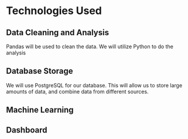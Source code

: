 # Technologies Used
## Data Cleaning and Analysis
Pandas will be used to clean the data.  We will utilize Python to do the analysis

## Database Storage
We will use PostgreSQL for our database.  This will allow us to store large amounts of data, and combine data from different sources.

## Machine Learning


## Dashboard
